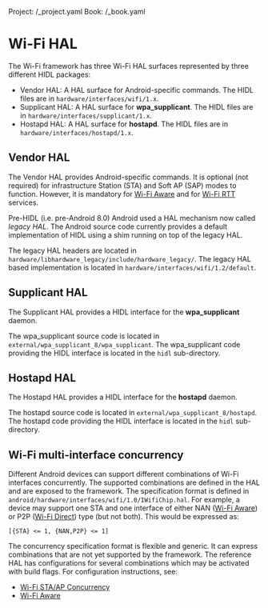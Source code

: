 Project: /_project.yaml
Book: /_book.yaml

<!--
  Copyright 2018 The Android Open Source Project

  Licensed under the Apache License, Version 2.0 (the "License");
  you may not use this file except in compliance with the License.
  You may obtain a copy of the License at

      http://www.apache.org/licenses/LICENSE-2.0

  Unless required by applicable law or agreed to in writing, software
  distributed under the License is distributed on an "AS IS" BASIS,
  WITHOUT WARRANTIES OR CONDITIONS OF ANY KIND, either express or implied.
  See the License for the specific language governing permissions and
  limitations under the License.
-->

# Wi-Fi HAL

The Wi-Fi framework has three Wi-Fi HAL surfaces represented by three different
HIDL packages:

+   Vendor HAL: A HAL surface for Android-specific commands. The HIDL files are
    in `hardware/interfaces/wifi/1.x`.
+   Supplicant HAL: A HAL surface for **wpa_supplicant**. The HIDL files are in
    `hardware/interfaces/supplicant/1.x`.
+   Hostapd HAL: A HAL surface for **hostapd**. The HIDL files are in
    `hardware/interfaces/hostapd/1.x`.

## Vendor HAL

The Vendor HAL provides Android-specific commands. It is optional (not required)
for infrastructure Station (STA) and Soft AP (SAP) modes to function. However,
it is mandatory for [Wi-Fi Aware](/devices/tech/connect/wifi-aware) and for
[Wi-Fi RTT](/devices/tech/connect/wifi-rtt) services.

Pre-HIDL (i.e. pre-Android 8.0) Android used a HAL mechanism now called _legacy
HAL_. The Android source code currently provides a default implementation of
HIDL using a shim running on top of the legacy HAL.

The legacy HAL headers are located in
`hardware/libhardware_legacy/include/hardware_legacy/`. The legacy HAL based
implementation is located in `hardware/interfaces/wifi/1.2/default`.

## Supplicant HAL

The Supplicant HAL provides a HIDL interface for the **wpa_supplicant** daemon.

The wpa_supplicant source code is located in
`external/wpa_supplicant_8/wpa_supplicant`. The wpa_supplicant code providing
the HIDL interface is located in the `hidl` sub-directory.

## Hostapd HAL

The Hostapd HAL provides a HIDL interface for the **hostapd** daemon.

The hostapd source code is located in `external/wpa_supplicant_8/hostapd`. The
hostapd code providing the HIDL interface is located in the `hidl`
sub-directory.

## Wi-Fi multi-interface concurrency

Different Android devices can support different combinations of Wi-Fi interfaces
concurrently. The supported combinations are defined in the HAL and are exposed
to the framework. The specification format is defined in
`android/hardware/interfaces/wifi/1.0/IWifiChip.hal`. For example, a device may
support one STA and one interface of either NAN
([Wi-Fi Aware](https://developer.android.com/guide/topics/connectivity/wifi-aware))
or P2P
([Wi-Fi Direct](https://developer.android.com/guide/topics/connectivity/wifip2p))
type (but not both). This would be expressed as:

`[{STA} <= 1, {NAN,P2P} <= 1]`

The concurrency specification format is flexible and generic. It can express
combinations that are not yet supported by the framework. The reference HAL has
configurations for several combinations which may be activated with build flags.
For configuration instructions, see:

+   [Wi-Fi STA/AP Concurrency](/devices/tech/connect/wifi-sta-ap-concurrency)
+   [Wi-Fi Aware](/devices/tech/connect/wifi-aware)
